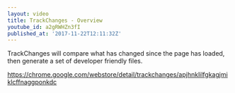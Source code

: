 ```yaml
---
layout: video
title: TrackChanges - Overview
youtube_id: a2gRWHZn3fI
published_at: '2017-11-22T12:11:32Z'
---
```

TrackChanges will compare what has changed since the page has loaded, then generate a set of developer friendly files.

https://chrome.google.com/webstore/detail/trackchanges/apjhnklilfgkagjmiklcffnaggponkdc